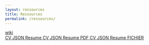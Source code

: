 ```yaml
---
layout: ressources
title: Ressources
permalink: /ressources/
---
```


<style>
nom { color: #000000; font-size: 3em; font-weight: bold; text-align: center; }
r { color: Red }
o { color: Orange }
g { color: Green }
b { color: #0969DA ;font-size: 2em;}
</style>


[wiki][marmitswiki]  
[CV JSON Resume ][cv]
[CV JSON Resume PDF ][cvpdf]
[CV JSON Resume FICHIER ][cvjson]


[cv]:      https://marmits.github.io/cv/
[cvpdf]:      https://marmits.github.io/cv/resume.pdf
[cvjson]:      https://marmits.github.io/cv/resume.js
[marmitswiki]:      https://marmits.com/wikion
